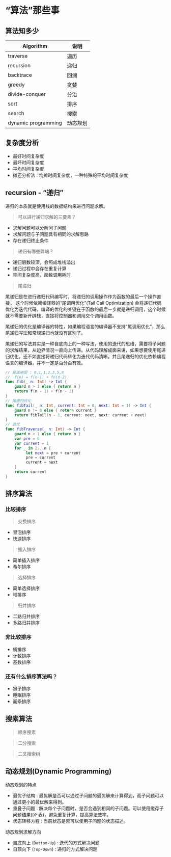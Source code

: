 # “算法”那些事

## 算法知多少

| Algorithm | 说明
| -- | --
| traverse              | 遍历
| recursion             | 递归
| backtrace             | 回溯
| greedy                | 贪婪
| divide-conquer        | 分治
| sort                  | 排序
| search                | 搜索
| dynamic programming   | 动态规划

## 复杂度分析

- 最好时间复杂度
- 最坏时间复杂度
- 平均时间复杂度
- 摊还分析法 : 均摊时间复杂度，一种特殊的平均时间复杂度

## recursion - “递归”

  递归的本质就是使用栈的数据结构来进行问题求解。

> 可以进行递归求解的三要素？
 
  * 求解问题可以分解问子问题
  * 求解问题与子问题具有相同的求解思路
  * 存在递归终止条件
  
> 递归有哪些弊端？

  * 递归层数较深，会照成堆栈溢出
  * 递归过程中会存在重复计算
  * 空间复杂度高，函数调用耗时
  
> 尾递归

  尾递归是在进行递归代码编写时，将递归的调用操作作为函数的最后一个操作直接。 这个时候依赖编译器的“尾调用优化”(Tail Call Optimization) 会将递归代码优化为迭代代码。编译的优化的关键在于函数的最后一步就是递归调用，这个时候就不需要新开辟栈，直接将控制器和调用交个调用函数。
  
  尾递归的优化是编译器的特性，如果编程语言的编译器不支持“尾调用优化”，那么尾递归写法和常规递归也就没有区别了。

  尾递归的写法其实是一种自底向上的一种写法，使用的迭代的思维，需要将子问题的求解结果，从边界情况一直向上传递。从代码理解成面来讲，如果想要使用尾递归优化，还不如直接将递归代码转化为迭代代码清晰。并且尾递归的优化依赖编程语言的编译器，并不一定是百分百有效。

  ```swift
  // 斐波纳契 : 0,1,1,2,3,5,8
  //  f(n) = f(n-1) + fn(n-2)
  func fib(_ n: Int) -> Int {
      guard n > 1 else { return n }
      return f(n - 1) + f(n - 2)
  }
  // 尾递归优化
  func fibTail(_ n: Int, current: Int = 0, next: Int = 1) -> Int {
      guard n != 0 else { return current }
      return fibTail(n - 1, current: next, next: current + next)
  }
  // 迭代
  func fibTraverse(_ n: Int) -> Int {
      guard n > 1 else { return n }
      var pre = 0
      var current = 1
      for _ in 2...n {
           let next = pre + current
           pre = current
           current = next
      }
      return current
  }
  ```

## 排序算法

### 比较排序

> 交换排序
    
  * 冒泡排序
  * 快速排序
    
> 插入排序

  * 简单插入排序
  * 希尔排序

> 选择排序

  * 简单选择排序
  * 堆排序

> 归并排序

  * 二路归并排序
  * 多路归并排序

### 非比较排序

  * 桶排序
  * 计数排序
  * 基数排序

### 还有什么排序算法吗？

  * 猴子排序
  * 睡眠排序
  * 面条排序

## 搜素算法

> 顺序搜素

> 二分搜索

> 二叉搜索树


## 动态规划(Dynamic Programming)

动态规划的特点
  * 最优子结构 : 最优解是否可以通过子问题的最优解来计算得到，而子问题可以通过更小的最优解来得到。
  * 重叠子问题 : 解决每个子问题时，是否会遇到相同的子问题。可以使用缓存子问题结果(`DP` 表)，避免重复计算，提高算法效率。
  * 状态转移方程 : 当前状态是否可以使用子问题的状态描述。

动态规划求解方向
  * 自底向上 (`Bottom-Up`) : 迭代的方式解决问题
  * 自顶向下 (`Top-Down`) : 递归的方式解决问题

